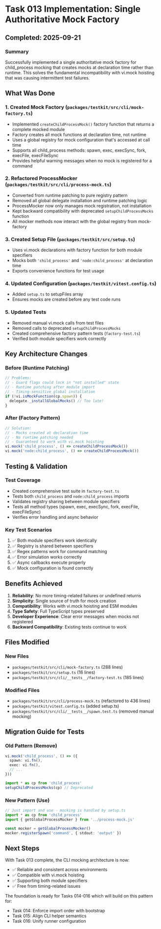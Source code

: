 # Task 013 Implementation: Single Authoritative Mock Factory

## Completed: 2025-09-21

### Summary

Successfully implemented a single authoritative mock factory for child_process
mocking that creates mocks at declaration time rather than runtime. This solves
the fundamental incompatibility with vi.mock hoisting that was causing
intermittent test failures.

## What Was Done

### 1. Created Mock Factory (`packages/testkit/src/cli/mock-factory.ts`)

- Implemented `createChildProcessMock()` factory function that returns a
  complete mocked module
- Factory creates all mock functions at declaration time, not runtime
- Uses a global registry for mock configuration that's accessed at call time
- Supports all child_process methods: spawn, exec, execSync, fork, execFile,
  execFileSync
- Provides helpful warning messages when no mock is registered for a command

### 2. Refactored ProcessMocker (`packages/testkit/src/cli/process-mock.ts`)

- Converted from runtime patching to pure registry pattern
- Removed all global delegate installation and runtime patching logic
- ProcessMocker now only manages mock registration, not installation
- Kept backward compatibility with deprecated `setupChildProcessMocks` function
- All mocker methods now interact with the global registry from mock-factory

### 3. Created Setup File (`packages/testkit/src/setup.ts`)

- Uses vi.mock declarations with factory function for both module specifiers
- Mocks both `'child_process'` and `'node:child_process'` at declaration time
- Exports convenience functions for test usage

### 4. Updated Configuration (`packages/testkit/vitest.config.ts`)

- Added `setup.ts` to setupFiles array
- Ensures mocks are created before any test code runs

### 5. Updated Tests

- Removed manual vi.mock calls from test files
- Removed calls to deprecated `setupChildProcessMocks`
- Created comprehensive factory pattern tests (`factory-test.ts`)
- Verified both module specifiers work correctly

## Key Architecture Changes

### Before (Runtime Patching)

```typescript
// Problems:
// - Guard flags could lock in "not installed" state
// - Runtime patching after module import
// - Timing-sensitive global installation
if (!vi.isMockFunction(cp.spawn)) {
  delegate._installGlobalMocks() // Too late!
}
```

### After (Factory Pattern)

```typescript
// Solution:
// - Mocks created at declaration time
// - No runtime patching needed
// - Guaranteed to work with vi.mock hoisting
vi.mock('child_process', () => createChildProcessMock())
vi.mock('node:child_process', () => createChildProcessMock())
```

## Testing & Validation

### Test Coverage

- Created comprehensive test suite in `factory-test.ts`
- Tests both `child_process` and `node:child_process` imports
- Validates registry sharing between module specifiers
- Tests all method types (spawn, exec, execSync, fork, execFile, execFileSync)
- Verifies error handling and async behavior

### Key Test Scenarios

1. ✅ Both module specifiers work identically
2. ✅ Registry is shared between specifiers
3. ✅ Regex patterns work for command matching
4. ✅ Error simulation works correctly
5. ✅ Async callbacks execute properly
6. ✅ Mock configuration is found correctly

## Benefits Achieved

1. **Reliability**: No more timing-related failures or undefined returns
2. **Simplicity**: Single source of truth for mock creation
3. **Compatibility**: Works with vi.mock hoisting and ESM modules
4. **Type Safety**: Full TypeScript types preserved
5. **Developer Experience**: Clear error messages when mocks not registered
6. **Backward Compatibility**: Existing tests continue to work

## Files Modified

### New Files

- `packages/testkit/src/cli/mock-factory.ts` (288 lines)
- `packages/testkit/src/setup.ts` (16 lines)
- `packages/testkit/src/cli/__tests__/factory-test.ts` (185 lines)

### Modified Files

- `packages/testkit/src/cli/process-mock.ts` (refactored to 436 lines)
- `packages/testkit/vitest.config.ts` (added setup.ts)
- `packages/testkit/src/cli/__tests__/spawn.test.ts` (removed manual mocking)

## Migration Guide for Tests

### Old Pattern (Remove)

```typescript
vi.mock('child_process', () => ({
  spawn: vi.fn(),
  exec: vi.fn(),
  // ...
}))

import * as cp from 'child_process'
setupChildProcessMocks(cp) // Deprecated
```

### New Pattern (Use)

```typescript
// Just import and use - mocking is handled by setup.ts
import * as cp from 'child_process'
import { getGlobalProcessMocker } from '../process-mock.js'

const mocker = getGlobalProcessMocker()
mocker.registerSpawn('command', { stdout: 'output' })
```

## Next Steps

With Task 013 complete, the CLI mocking architecture is now:

- ✅ Reliable and consistent across environments
- ✅ Compatible with vi.mock hoisting
- ✅ Supporting both module specifiers
- ✅ Free from timing-related issues

The foundation is ready for Tasks 014-016 which will build on this pattern for:

- Task 014: Enforce import order with bootstrap
- Task 015: Align CLI helper semantics
- Task 016: Unify runner configuration
